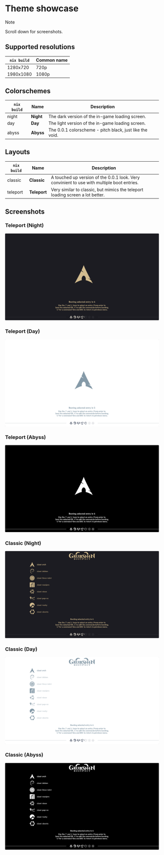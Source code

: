 # Theme showcase

> [!NOTE]
> Scroll down for screenshots.

## Supported resolutions

| `nix build` | Common name |
|-------------|-------------|
| 1280x720    | 720p        |
| 1980x1080   | 1080p       |

## Colorschemes

| `nix build` | Name      | Description                                              |
|-------------|-----------|----------------------------------------------------------|
| night       | **Night** | The dark version of the in-game loading screen.          |
| day         | **Day**   | The light version of the in-game loading screen.         |
| abyss       | **Abyss** | The 0.0.1 colorscheme - pitch black, just like the void. |

## Layouts

| `nix build` | Name         | Description                                                                                |
|-------------|--------------|--------------------------------------------------------------------------------------------|
| classic     | **Classic**  | A touched up version of the 0.0.1 look. Very convinient to use with multiple boot entries. |
| teleport    | **Teleport** | Very similar to classic, but mimics the teleport loading screen a lot better.              |

## Screenshots


### Teleport (Night)

<img src="screenshots/teleport-night-720.png" />

### Teleport (Day)

<img src="screenshots/teleport-day-720.png" />

### Teleport (Abyss)

<img src="screenshots/teleport-abyss-720.png" />

### Classic (Night)

<img src="screenshots/classic-night-720.png" />

### Classic (Day)

<img src="screenshots/classic-day-720.png" />

### Classic (Abyss)

<img src="screenshots/classic-abyss-720.png" />